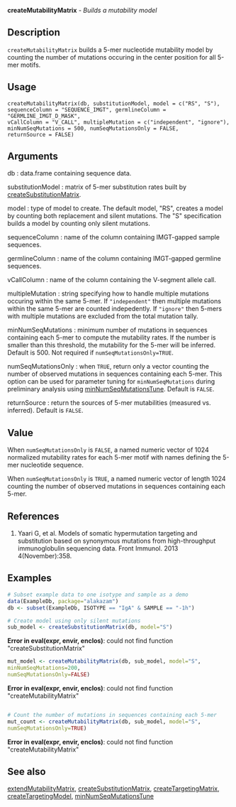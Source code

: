 





**createMutabilityMatrix** - *Builds a mutability model*

Description
--------------------

`createMutabilityMatrix` builds a 5-mer nucleotide mutability model by counting 
the number of mutations occuring in the center position for all 5-mer motifs.


Usage
--------------------
```
createMutabilityMatrix(db, substitutionModel, model = c("RS", "S"),
sequenceColumn = "SEQUENCE_IMGT", germlineColumn = "GERMLINE_IMGT_D_MASK",
vCallColumn = "V_CALL", multipleMutation = c("independent", "ignore"),
minNumSeqMutations = 500, numSeqMutationsOnly = FALSE,
returnSource = FALSE)
```

Arguments
-------------------

db
:   data.frame containing sequence data.

substitutionModel
:   matrix of 5-mer substitution rates built by 
[createSubstitutionMatrix](createSubstitutionMatrix.md).

model
:   type of model to create. The default model, "RS", creates 
a model by counting both replacement and silent mutations.
The "S" specification builds a model by counting only 
silent mutations.

sequenceColumn
:   name of the column containing IMGT-gapped sample sequences.

germlineColumn
:   name of the column containing IMGT-gapped germline sequences.

vCallColumn
:   name of the column containing the V-segment allele call.

multipleMutation
:   string specifying how to handle multiple mutations occuring 
within the same 5-mer. If `"independent"` then multiple 
mutations within the same 5-mer are counted indepedently. 
If `"ignore"` then 5-mers with multiple mutations are 
excluded from the total mutation tally.

minNumSeqMutations
:   minimum number of mutations in sequences containing each 5-mer
to compute the mutability rates. If the number is smaller 
than this threshold, the mutability for the 5-mer will be 
inferred. Default is 500. Not required if 
`numSeqMutationsOnly=TRUE`.

numSeqMutationsOnly
:   when `TRUE`, return only a vector counting the number of 
observed mutations in sequences containing each 5-mer. This 
option can be used for parameter tuning for `minNumSeqMutations` 
during preliminary analysis using [minNumSeqMutationsTune](minNumSeqMutationsTune.md). 
Default is `FALSE`.

returnSource
:   return the sources of 5-mer mutabilities (measured vs.
inferred). Default is `FALSE`.




Value
-------------------

When `numSeqMutationsOnly` is `FALSE`, a named numeric vector of 1024 
normalized mutability rates for each 5-mer motif with names defining the 5-mer 
nucleotide sequence. 

When `numSeqMutationsOnly` is `TRUE`, a named numeric
vector of length 1024 counting the number of observed mutations in sequences containing 
each 5-mer.


References
-------------------


1. Yaari G, et al. Models of somatic hypermutation targeting and substitution based
on synonymous mutations from high-throughput immunoglobulin sequencing data. 
Front Immunol. 2013 4(November):358.
 



Examples
-------------------

```R
# Subset example data to one isotype and sample as a demo
data(ExampleDb, package="alakazam")
db <- subset(ExampleDb, ISOTYPE == "IgA" & SAMPLE == "-1h")

# Create model using only silent mutations
sub_model <- createSubstitutionMatrix(db, model="S")

```

**Error in eval(expr, envir, enclos)**: could not find function "createSubstitutionMatrix"
```R
mut_model <- createMutabilityMatrix(db, sub_model, model="S", 
minNumSeqMutations=200,
numSeqMutationsOnly=FALSE)

```

**Error in eval(expr, envir, enclos)**: could not find function "createMutabilityMatrix"
```R

# Count the number of mutations in sequences containing each 5-mer
mut_count <- createMutabilityMatrix(db, sub_model, model="S", 
numSeqMutationsOnly=TRUE)
```

**Error in eval(expr, envir, enclos)**: could not find function "createMutabilityMatrix"

See also
-------------------

[extendMutabilityMatrix](extendMutabilityMatrix.md), [createSubstitutionMatrix](createSubstitutionMatrix.md), 
[createTargetingMatrix](createTargetingMatrix.md), [createTargetingModel](createTargetingModel.md),
[minNumSeqMutationsTune](minNumSeqMutationsTune.md)



